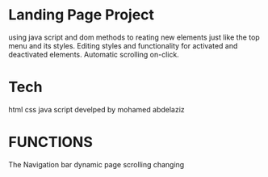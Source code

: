# Landing Page Project
using java script and dom methods to
reating new elements just like the top menu and its styles.
Editing styles and functionality for activated and deactivated elements.
Automatic scrolling on-click.

# Tech
html 
css
java script
develped by mohamed abdelaziz

# FUNCTIONS
The Navigation bar
dynamic page
scrolling changing
